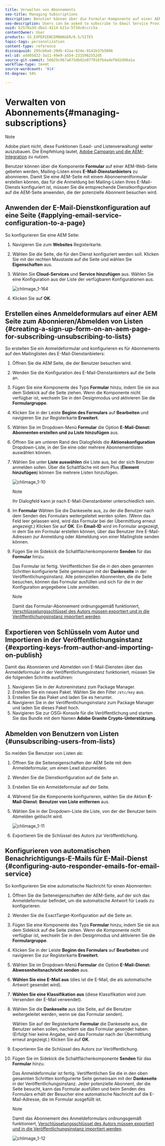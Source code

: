 ```yaml
---
title: Verwalten von Abonnements
seo-title: Managing Subscriptions
description: Benutzer können über die Formular-Komponente auf einer AEM-Webseite gebeten werden, Mailing-Listen eines E-Mail-Dienstanbieters zu abonnieren. Damit Sie eine AEM-Seite mit einem Abonnementformular erstellen können, das für die Anmeldung bei Mailing-Listen Ihres E-Mail-Diensts konfiguriert ist, müssen Sie die entsprechende Dienstkonfiguration auf die AEM-Seite anwenden, die der potenzielle Abonnent besuchen wird.
seo-description: Users can be asked to subscribe to Email Service Provider's mailing lists with the help of the Form component used on an AEM web page. To prepare an AEM page with a sign-up form for subscription to your e-mail service mailing lists, you must apply the corresponding service configuration to the AEM page that the potential subscriber will visit.
uuid: b2578a3d-dba1-4114-b21a-5f34c0cccc5a
contentOwner: User
products: SG_EXPERIENCEMANAGER/6.5/SITES
topic-tags: personalization
content-type: reference
discoiquuid: 295cb0a6-29db-42aa-824e-9141b37b5086
exl-id: add05d22-3a11-49e9-a554-2315962552d5
source-git-commit: 50d29c967a675db92e077916fb4adef6d2d98a1a
workflow-type: tm+mt
source-wordcount: '914'
ht-degree: 58%

---
```


# Verwalten von Abonnements{#managing-subscriptions}

>[!NOTE]
>
>Adobe plant nicht, diese Funktionen (Lead- und Listenverwaltung) weiter auszubauen.
>Die Empfehlung lautet, [Adobe Campaign und die AEM-Integration](/help/sites-administering/campaign.md) zu nutzen.

Benutzer können über die Komponente **Formular** auf einer AEM-Web-Seite gebeten werden, Mailing-Listen eines **E-Mail-Dienstanbieters** zu abonnieren. Damit Sie eine AEM-Seite mit einem Abonnementformular erstellen können, das für die Anmeldung bei Mailing-Listen Ihres E-Mail-Diensts konfiguriert ist, müssen Sie die entsprechende Dienstkonfiguration auf die AEM-Seite anwenden, die der potenzielle Abonnent besuchen wird.

## Anwenden der E-Mail-Dienstkonfiguration auf eine Seite {#applying-email-service-configuration-to-a-page}

So konfigurieren Sie eine AEM Seite:

1. Navigieren Sie zum **Websites** Registerkarte.
1. Wählen Sie die Seite, die für den Dienst konfiguriert werden soll. Klicken Sie mit der rechten Maustaste auf die Seite und wählen Sie **Eigenschaften** aus.

1. Wählen Sie **Cloud-Services** und **Service hinzufügen** aus. Wählen Sie eine Konfiguration aus der Liste der verfügbaren Konfigurationen aus.

   ![chlimage_1-164](assets/chlimage_1-164.png)

1. Klicken Sie auf **OK**.

## Erstellen eines Anmeldeformulars auf einer AEM Seite zum Abonnieren/Abmelden von Listen {#creating-a-sign-up-form-on-an-aem-page-for-subscribing-unsubscribing-to-lists}

So erstellen Sie ein Anmeldeformular und konfigurieren es für Abonnements auf den Mailinglisten des E-Mail-Dienstanbieters:

1. Öffnen Sie die AEM Seite, die der Benutzer besuchen wird.
1. Wenden Sie die Konfiguration des E-Mail-Dienstanbieters auf die Seite an.

1. Fügen Sie eine Komponente des Typs **Formular** hinzu, indem Sie sie aus dem Sidekick auf die Seite ziehen. Wenn die Komponente nicht verfügbar ist, wechseln Sie in den Designmodus und aktivieren Sie die **Formulargruppe**.
1. Klicken Sie in der Leiste **Beginn des Formulars** auf **Bearbeiten** und navigieren Sie zur Registerkarte **Erweitert**.
1. Wählen Sie im Dropdown-Menü **Formular** die Option **E-Mail-Dienst: Abonnenten erstellen und zu Liste hinzufügen** aus.
1. Öffnen Sie am unteren Rand des Dialogfelds die **Aktionskonfiguration** Dropdown-Liste, in der Sie eine oder mehrere Abonnementlisten auswählen können.
1. Wählen Sie unter **Liste auswählen** die Liste aus, bei der sich Benutzer anmelden sollen. Über die Schaltfläche mit dem Plus (**Element hinzufügen**) können Sie mehrere Listen hinzufügen.

   ![chlimage_1-10](assets/chlimage_1-10.jpeg)

   >[!NOTE]
   >
   >Ihr Dialogfeld kann je nach E-Mail-Dienstanbieter unterschiedlich sein.

1. Im **Formular** Wählen Sie die Dankeseite aus, zu der die Benutzer nach dem Senden des Formulars weitergeleitet werden sollen. (Wenn das Feld leer gelassen wird, wird das Formular bei der Übermittlung erneut angezeigt.) Klicken Sie auf **OK**. Ein **Email-ID** wird im Formular angezeigt, in dem Sie ein Formular erstellen können, über das Benutzer ihre E-Mail-Adressen zur Anmeldung oder Abmeldung von einer Mailingliste senden können.
1. Fügen Sie im Sidekick die Schaltflächenkomponente **Senden** für das **Formular** hinzu.

   Das Formular ist fertig. Veröffentlichen Sie die in den oben genannten Schritten konfigurierte Seite gemeinsam mit der **Dankeseite** in der Veröffentlichungsinstanz. Alle potenziellen Abonnenten, die die Seite besuchen, können das Formular ausfüllen und sich für die in der Konfiguration angegebene Liste anmelden.

   >[!NOTE]
   >
   >Damit das Formular-Abonnement ordnungsgemäß funktioniert, [Verschlüsselungsschlüssel des Autors müssen exportiert und in die Veröffentlichungsinstanz importiert werden](#exporting-keys-from-author-and-importing-on-publish).

## Exportieren von Schlüsseln vom Autor und Importieren in der Veröffentlichungsinstanz {#exporting-keys-from-author-and-importing-on-publish}

Damit das Abonnieren und Abmelden von E-Mail-Diensten über das Anmeldeformular in der Veröffentlichungsinstanz funktioniert, müssen Sie die folgenden Schritte ausführen:

1. Navigieren Sie in der Autoreninstanz zum Package Manager.
1. Erstellen Sie ein neues Paket. Wählen Sie den Filter `/etc/key` aus.
1. Erstellen Sie das Paket und laden Sie es herunter.
1. Navigieren Sie in der Veröffentlichungsinstanz zum Package Manager und laden Sie dieses Paket hoch.
1. Navigieren Sie zur OSGi-Konsole für die Veröffentlichung und starten Sie das Bundle mit dem Namen **Adobe Granite Crypto-Unterstützung**.

## Abmelden von Benutzern von Listen {#unsubscribing-users-from-lists}

So melden Sie Benutzer von Listen ab:

1. Öffnen Sie die Seiteneigenschaften der AEM Seite mit dem Anmeldeformular, um einen Lead abzumelden.
1. Wenden Sie die Dienstkonfiguration auf die Seite an.
1. Erstellen Sie ein Anmeldeformular auf der Seite.
1. Während Sie die Komponente konfigurieren, wählen Sie die Aktion **E-Mail-Dienst**: **Benutzer von Liste entfernen** aus.
1. Wählen Sie in der Dropdown-Liste die Liste, von der der Benutzer beim Abmelden gelöscht wird.

   ![chlimage_1-11](assets/chlimage_1-11.jpeg)

1. Exportieren Sie die Schlüssel des Autors zur Veröffentlichung.

## Konfigurieren von automatischen Benachrichtigungs-E-Mails für E-Mail-Dienst {#configuring-auto-responder-emails-for-email-service}

So konfigurieren Sie eine automatische Nachricht für einen Abonnenten:

1. Öffnen Sie die Seiteneigenschaften der AEM-Seite, auf der sich das Anmeldeformular befindet, um die automatische Antwort für Leads zu konfigurieren.
1. Wenden Sie die ExactTarget-Konfiguration auf die Seite an.

1. Fügen Sie eine Komponente des Typs **Formular** hinzu, indem Sie sie aus dem Sidekick auf die Seite ziehen. Wenn die Komponente nicht verfügbar ist, wechseln Sie in den Designmodus und aktivieren Sie die **Formulargruppe**.
1. Klicken Sie in der Leiste **Beginn des Formulars** auf **Bearbeiten** und navigieren Sie zur Registerkarte **Erweitert**.
1. Wählen Sie im Dropdown-Menü **Formular** die Option **E-Mail-Dienst: Abwesenheitsnachricht senden** aus.
1. **Wählen Sie eine E-Mail aus** (dies ist die E-Mail, die als automatische Antwort gesendet wird).

1. **Wählen Sie eine Klassifikation aus** (diese Klassifikation wird zum Versenden der E-Mail verwendet).
1. Wählen Sie die **Dankeseite** aus (die Seite, auf die Benutzer weitergeleitet werden, wenn sie das Formular senden).

   Wählen Sie auf der Registerkarte **Formular** die Dankeseite aus, die Benutzer sehen sollen, nachdem sie das Formular gesendet haben. (Erfolgt hier keine Angabe, wird das Formular nach der Übermittlung erneut angezeigt.) Klicken Sie auf **OK**.

1. Exportieren Sie die Schlüssel des Autors zur Veröffentlichung.
1. Fügen Sie im Sidekick die Schaltflächenkomponente **Senden** für das **Formular** hinzu.

   Das Anmeldeformular ist fertig. Veröffentlichen Sie die in den oben genannten Schritten konfigurierte Seite gemeinsam mit der **Dankeseite** in der Veröffentlichungsinstanz. Jeder potenzielle Abonnent, der die Seite besucht, kann das Formular ausfüllen und beim Senden des Formulars erhält der Besucher eine automatische Nachricht auf die E-Mail-Adresse, die im Formular ausgefüllt ist.

   >[!NOTE]
   >
   >Damit das Abonnement des Anmeldeformulars ordnungsgemäß funktioniert, [Verschlüsselungsschlüssel des Autors müssen exportiert und in die Veröffentlichungsinstanz importiert werden](#exporting-keys-from-author-and-importing-on-publish).

   ![chlimage_1-12](assets/chlimage_1-12.jpeg)
